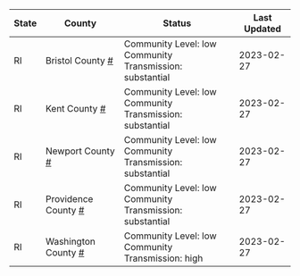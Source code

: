 State | County | Status | Last Updated
--- | --- | --- | --- 
RI | Bristol County <a href="#bristol_county">#</a> | <a name="bristol_county"></a>Community Level: low<br/>Community Transmission: substantial | 2023-02-27
RI | Kent County <a href="#kent_county">#</a> | <a name="kent_county"></a>Community Level: low<br/>Community Transmission: substantial | 2023-02-27
RI | Newport County <a href="#newport_county">#</a> | <a name="newport_county"></a>Community Level: low<br/>Community Transmission: substantial | 2023-02-27
RI | Providence County <a href="#providence_county">#</a> | <a name="providence_county"></a>Community Level: low<br/>Community Transmission: substantial | 2023-02-27
RI | Washington County <a href="#washington_county">#</a> | <a name="washington_county"></a>Community Level: low<br/>Community Transmission: high | 2023-02-27
